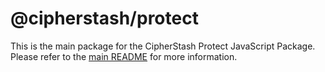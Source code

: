 # @cipherstash/protect

This is the main package for the CipherStash Protect JavaScript Package.
Please refer to the [main README](https://github.com/cipherstash/protectjs) for more information.